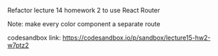 Refactor lecture 14 homework 2 to use React Router

Note: make every color component a separate route

codesandbox link:
https://codesandbox.io/p/sandbox/lecture15-hw2-w7ptz2

